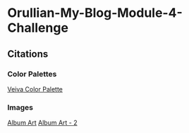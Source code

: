 # Orullian-My-Blog-Module-4-Challenge

## Citations
### Color Palettes
[Veiva Color Palette](https://www.color-hex.com/color-palette/1047352)

### Images
[Album Art](https://www.billboard.com/photos/best-album-covers-of-all-time-6715351/98-3-patti-smith-horses-1975-album-art-billboard-1240/)
[Album Art - 2](https://www.udiscovermusic.com/stories/the-100-greatest-album-covers/)
